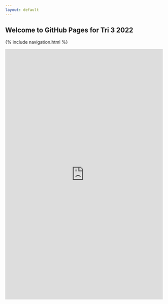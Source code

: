 ```yaml
---
layout: default
---
```


## Welcome to GitHub Pages for Tri 3 2022

{% include navigation.html %} 

<center><iframe frameborder="0" width="100%" height="800px" src="https://replit.com/@jmort1021/pagespython?lite=true#README.md"></center>
